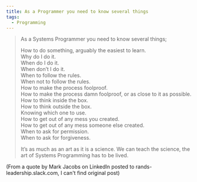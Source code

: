 ```yaml
---
title: As a Programmer you need to know several things
tags:
  - Programming
---
```


> As a Systems Programmer you need to know several things;
> 
> How to do something, arguably the easiest to learn.  
> Why do I do it.  
> When do I do it.  
> When don’t I do it.  
> When to follow the rules.  
> When not to follow the rules.  
> How to make the process foolproof.  
> How to make the process damn foolproof, or as close to it as possible.  
> How to think inside the box.  
> How to think outside the box.  
> Knowing which one to use.  
> How to get out of any mess you created.  
> How to get out of any mess someone else created.  
> When to ask for permission.  
> When to ask for forgiveness.  
> 
> It’s as much as an art as it is a science. We can teach the science, the art of Systems Programming has to be lived.

(From a quote by Mark Jacobs on LinkedIn posted to rands-leadership.slack.com, I can't find original post)
